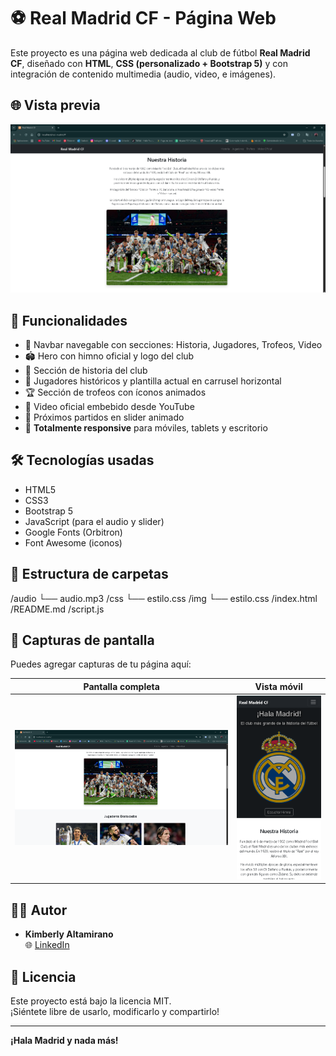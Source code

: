 # ⚽ Real Madrid CF - Página Web

Este proyecto es una página web dedicada al club de fútbol **Real Madrid CF**, diseñado con **HTML**, **CSS (personalizado + Bootstrap 5)** y con integración de contenido multimedia (audio, video, e imágenes).

## 🌐 Vista previa

![Captura de pantalla del sitio](img/pagina.png)

## 🚀 Funcionalidades

- 🔗 Navbar navegable con secciones: Historia, Jugadores, Trofeos, Video
- 🏟 Hero con himno oficial y logo del club
- 📜 Sección de historia del club
- 👥 Jugadores históricos y plantilla actual en carrusel horizontal
- 🏆 Sección de trofeos con íconos animados
- 🎥 Video oficial embebido desde YouTube
- 📅 Próximos partidos en slider animado
- 📱 **Totalmente responsive** para móviles, tablets y escritorio

## 🛠 Tecnologías usadas

- HTML5
- CSS3
- Bootstrap 5
- JavaScript (para el audio y slider)
- Google Fonts (Orbitron)
- Font Awesome (iconos)

## 📁 Estructura de carpetas

/audio
└── audio.mp3
/css
└── estilo.css
/img
└── estilo.css
/index.html
/README.md
/script.js

## 📸 Capturas de pantalla

Puedes agregar capturas de tu página aquí:

| Pantalla completa | Vista móvil |
|-------------------|-------------|
| ![desktop](img/desktop.png) | ![mobile](img/mobile.png) |

## 👩‍💻 Autor

- **Kimberly Altamirano**  
  🌐 [LinkedIn](https://www.linkedin.com/in/kimberly-altamirano-69163a280/)  

## 📄 Licencia

Este proyecto está bajo la licencia MIT.  
¡Siéntete libre de usarlo, modificarlo y compartirlo!

---

**¡Hala Madrid y nada más!**